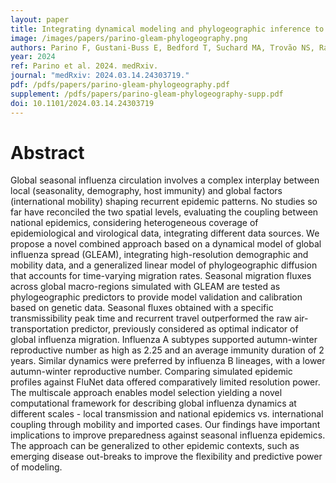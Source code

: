 ```yaml
---
layout: paper
title: Integrating dynamical modeling and phylogeographic inference to characterize global influenza circulation
image: /images/papers/parino-gleam-phylogeography.png
authors: Parino F, Gustani-Buss E, Bedford T, Suchard MA, Trovão NS, Rambaut A, Colizza V, Poletto C, Lemey P.
year: 2024
ref: Parino et al. 2024. medRxiv.
journal: "medRxiv: 2024.03.14.24303719."
pdf: /pdfs/papers/parino-gleam-phylogeography.pdf
supplement: /pdfs/papers/parino-gleam-phylogeography-supp.pdf
doi: 10.1101/2024.03.14.24303719
---
```


# Abstract

Global seasonal influenza circulation involves a complex interplay between local (seasonality, demography, host immunity) and global factors (international mobility) shaping recurrent epidemic patterns. No studies so far have reconciled the two spatial levels, evaluating the coupling between national epidemics, considering heterogeneous coverage of epidemiological and virological data, integrating different data sources. We propose a novel combined approach based on a dynamical model of global influenza spread (GLEAM), integrating high-resolution demographic and mobility data, and a generalized linear model of phylogeographic diffusion that accounts for time-varying migration rates. Seasonal migration fluxes across global macro-regions simulated with GLEAM are tested as phylogeographic predictors to provide model validation and calibration based on genetic data. Seasonal fluxes obtained with a specific transmissibility peak time and recurrent travel outperformed the raw air-transportation predictor, previously considered as optimal indicator of global influenza migration. Influenza A subtypes supported autumn-winter reproductive number as high as 2.25 and an average immunity duration of 2 years. Similar dynamics were preferred by influenza B lineages, with a lower autumn-winter reproductive number. Comparing simulated epidemic profiles against FluNet data offered comparatively limited resolution power. The multiscale approach enables model selection yielding a novel computational framework for describing global influenza dynamics at different scales - local transmission and national epidemics vs. international coupling through mobility and imported cases. Our findings have important implications to improve preparedness against seasonal influenza epidemics. The approach can be generalized to other epidemic contexts, such as emerging disease out-breaks to improve the flexibility and predictive power of modeling.
